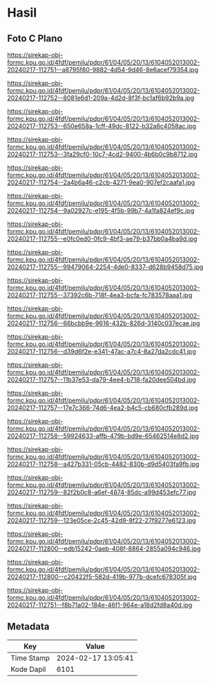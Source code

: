 # Hasil

## Foto C Plano

https://sirekap-obj-formc.kpu.go.id/4fdf/pemilu/pdpr/61/04/05/20/13/6104052013002-20240217-112751--a8795f80-9882-4d54-9d46-8e6acef79354.jpg

https://sirekap-obj-formc.kpu.go.id/4fdf/pemilu/pdpr/61/04/05/20/13/6104052013002-20240217-112752--8081e6d1-209a-4d2d-8f3f-bc1af6b92b9a.jpg

https://sirekap-obj-formc.kpu.go.id/4fdf/pemilu/pdpr/61/04/05/20/13/6104052013002-20240217-112753--650e658a-1cff-49dc-8122-b32a6c4058ac.jpg

https://sirekap-obj-formc.kpu.go.id/4fdf/pemilu/pdpr/61/04/05/20/13/6104052013002-20240217-112753--3fa29cf0-10c7-4cd2-9400-4b6b0c9b8712.jpg

https://sirekap-obj-formc.kpu.go.id/4fdf/pemilu/pdpr/61/04/05/20/13/6104052013002-20240217-112754--2a4b6a46-c2cb-4271-9ea0-907ef2caafa1.jpg

https://sirekap-obj-formc.kpu.go.id/4fdf/pemilu/pdpr/61/04/05/20/13/6104052013002-20240217-112754--9a02927c-e195-4f5b-99b7-4a1fa824ef9c.jpg

https://sirekap-obj-formc.kpu.go.id/4fdf/pemilu/pdpr/61/04/05/20/13/6104052013002-20240217-112755--e0fc0ed0-0fc9-4bf3-ae79-b37bb0a4ba9d.jpg

https://sirekap-obj-formc.kpu.go.id/4fdf/pemilu/pdpr/61/04/05/20/13/6104052013002-20240217-112755--99479064-2254-4de0-8337-d628b9458d75.jpg

https://sirekap-obj-formc.kpu.go.id/4fdf/pemilu/pdpr/61/04/05/20/13/6104052013002-20240217-112755--37392c6b-718f-4ea3-bcfa-fc783578aaa1.jpg

https://sirekap-obj-formc.kpu.go.id/4fdf/pemilu/pdpr/61/04/05/20/13/6104052013002-20240217-112756--66bcbb9e-9616-432b-826d-3140c037ecae.jpg

https://sirekap-obj-formc.kpu.go.id/4fdf/pemilu/pdpr/61/04/05/20/13/6104052013002-20240217-112756--d39d6f2e-e341-47ac-a7c4-8a27da2cdc41.jpg

https://sirekap-obj-formc.kpu.go.id/4fdf/pemilu/pdpr/61/04/05/20/13/6104052013002-20240217-112757--11b37e53-da79-4ee4-b718-fa20dee504bd.jpg

https://sirekap-obj-formc.kpu.go.id/4fdf/pemilu/pdpr/61/04/05/20/13/6104052013002-20240217-112757--17e7c366-74d6-4ea2-b4c5-cb680cfb289d.jpg

https://sirekap-obj-formc.kpu.go.id/4fdf/pemilu/pdpr/61/04/05/20/13/6104052013002-20240217-112758--59924633-affb-479b-bd9e-65462514e8d2.jpg

https://sirekap-obj-formc.kpu.go.id/4fdf/pemilu/pdpr/61/04/05/20/13/6104052013002-20240217-112758--a427b331-05cb-4482-830b-d9d5403fa9fb.jpg

https://sirekap-obj-formc.kpu.go.id/4fdf/pemilu/pdpr/61/04/05/20/13/6104052013002-20240217-112759--82f2b0c8-a6ef-4874-85dc-a99d453efc77.jpg

https://sirekap-obj-formc.kpu.go.id/4fdf/pemilu/pdpr/61/04/05/20/13/6104052013002-20240217-112759--123e05ce-2c45-42d9-8f22-27f9277e6123.jpg

https://sirekap-obj-formc.kpu.go.id/4fdf/pemilu/pdpr/61/04/05/20/13/6104052013002-20240217-112800--edb15242-0aeb-408f-8864-2855a094c946.jpg

https://sirekap-obj-formc.kpu.go.id/4fdf/pemilu/pdpr/61/04/05/20/13/6104052013002-20240217-112800--c20422f5-582d-419b-977b-dcefc678305f.jpg

https://sirekap-obj-formc.kpu.go.id/4fdf/pemilu/pdpr/61/04/05/20/13/6104052013002-20240217-112751--f8b71a02-184e-46f1-964e-a18d2fd8a40d.jpg


## Metadata

| Key        | Value               |
| ---------- | ------------------- |
| Time Stamp | 2024-02-17 13:05:41 |
| Kode Dapil | 6101                |



